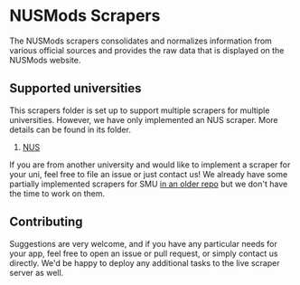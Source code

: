 # NUSMods Scrapers

The NUSMods scrapers consolidates and normalizes information from various
official sources and provides the raw data that is displayed on the NUSMods
website.

## Supported universities

This scrapers folder is set up to support multiple scrapers for multiple
universities. However, we have only implemented an NUS scraper. More details
can be found in its folder.

1. [NUS](nus-v2)

If you are from another university and would like to implement a scraper for
your uni, feel free to file an issue or just contact us! We already have some
partially implemented scrapers for SMU [in an older
repo](https://github.com/nusmodifications/nusmods-api/tree/smu) but we don't
have the time to work on them.

## Contributing

Suggestions are very welcome, and if you have any particular needs for your
app, feel free to open an issue or pull request, or simply contact us directly.
We'd be happy to deploy any additional tasks to the live scraper server as
well.
